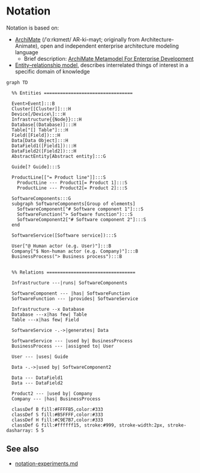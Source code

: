 # Notation

Notation is based on:
- [ArchiMate](https://en.wikipedia.org/wiki/ArchiMate) (/ˈɑːrkɪmeɪt/ AR-ki-mayt; originally from Architecture-Animate), open and independent enterprise architecture modeling language
  - Brief description: [ArchiMate Metamodel For Enterprise Development](https://www.hosiaisluoma.fi/blog/archimate-metamodel/)
- [Entity–relationship model](https://en.wikipedia.org/wiki/Entity%E2%80%93relationship_model), describes interrelated things of interest in a specific domain of knowledge


```mermaid
graph TD

  %% Entities =================================

  Event>Event]:::B
  Cluster[[Cluster]]:::H
  Device[/Device\]:::H  
  Infrastructure{{Node}}:::H
  Database[(Database)]:::H
  Table["[] Table"]:::H
  Field([Field]):::H
  Data[Data Object]:::H
  DataField1([Field1]):::H
  DataField2([Field2]):::H
  AbstractEntity[Abstract entity]:::G

  Guide[? Guide]:::S

  ProductLine[["= Product line"]]:::S
    ProductLine --- Product1[= Product 1]:::S
    ProductLine --- Product2[= Product 2]:::S

  SoftwareComponents:::G
  subgraph SoftwareComponents[Group of elements]
    SoftwareComponent["# Software component 1"]:::S
    SoftwareFunction("> Software function"):::S
    SoftwareComponent2["# Software component 2"]:::S
  end
  
  SoftwareService([Software service]):::S  
  
  User["@ Human actor (e.g. User)"]:::B
  Company["$ Non-human actor (e.g. Company)"]:::B
  BusinessProcess("> Business process"):::B


  %% Relations =================================

  Infrastructure ---|runs| SoftwareComponents

  SoftwareComponent --- |has| SoftwareFunction
  SoftwareFunction --- |provides| SoftwareService

  Infrastructure --x Database
  Database ---x|has few| Table
  Table ---x|has few| Field

  SoftwareService -.->|generates| Data

  SoftwareService --- |used by| BusinessProcess
  BusinessProcess --- |assigned to| User

  User --- |uses| Guide

  Data -.->|used by| SoftwareComponent2

  Data --- DataField1
  Data --- DataField2
  
  Product2 --- |used by| Company
  Company --- |has| BusinessProcess

  classDef B fill:#FFFFB5,color:#333
  classDef S fill:#B5FFFF,color:#333
  classDef H fill:#C9E7B7,color:#333
  classDef G fill:#ffffff15, stroke:#999, stroke-width:2px, stroke-dasharray: 5 5
```

## See also

- [notation-experiments.md](notation-experiments.md)